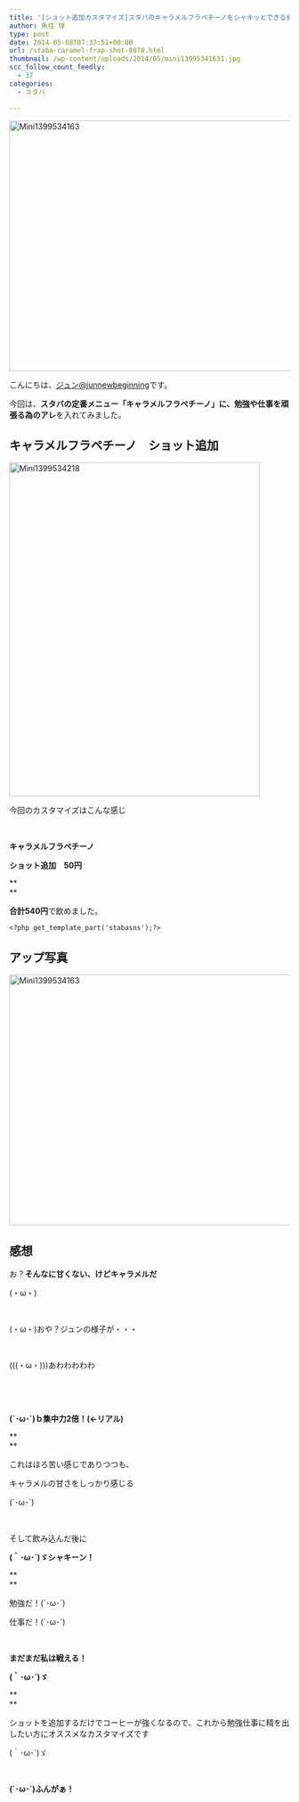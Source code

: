 ```yaml
---
title: '[ショット追加カスタマイズ]スタバのキャラメルフラペチーノをシャキッとできる感じにカスタマイズ！'
author: 魚住 惇
type: post
date: 2014-05-08T07:37:51+00:00
url: /staba-caramel-frap-shot-8070.html
thumbnail: /wp-content/uploads/2014/05/mini13995341631.jpg
scc_follow_count_feedly:
  - 37
categories:
  - スタバ

---
```

<img decoding="async" loading="lazy" title="mini1399534163.jpg" src="/wp-content/uploads/2014/05/mini1399534163.jpg" alt="Mini1399534163" width="600" height="450" border="0" />

<!--more-->

こんにちは、[ジュン@junnewbeginning][1]です。

今回は、**スタバの定番メニュー「キャラメルフラペチーノ」に、勉強や仕事を頑張る為のアレ**を入れてみました。

## キャラメルフラペチーノ　ショット追加

<img decoding="async" loading="lazy" title="mini1399534218.jpg" src="/wp-content/uploads/2014/05/mini1399534218.jpg" alt="Mini1399534218" width="450" height="600" border="0" /> 

今回のカスタマイズはこんな感じ

 

**キャラメルフラペチーノ**

**ショット追加　50円**

**  
** 

**合計540円**で飲めました。

`<?php get_template_part('stabasns');?>`

## アップ写真

<img decoding="async" loading="lazy" title="mini1399534163.jpg" src="/wp-content/uploads/2014/05/mini1399534163.jpg" alt="Mini1399534163" width="600" height="450" border="0" /> 

## 感想

お？**そんなに甘くない、けどキャラメルだ**

(・ω・)

 

(・ω・)おや？ジュンの様子が・・・

 

(((・ω・)))あわわわわわ

 

 

**(\`･ω･´)ｂ集中力2倍！(←リアル)**

**  
** 

これはほろ苦い感じでありつつも、

キャラメルの甘さをしっかり感じる

(\`･ω･´)

 

そして飲み込んだ後に

**(｀･ω･´)ゞシャキーン！**

**  
** 

勉強だ！(\`･ω･´)

仕事だ！(\`･ω･´)

 

**まだまだ私は戦える！**

**(｀･ω･´)ゞ**

**  
** 

ショットを追加するだけでコーヒーが強くなるので、これから勉強仕事に精を出したい方にオススメなカスタマイズです

(｀･ω･´)ゞ

 

**(\`･ω･´)ふんがぁ！**

 [1]: https://twitter.com/jun3010me